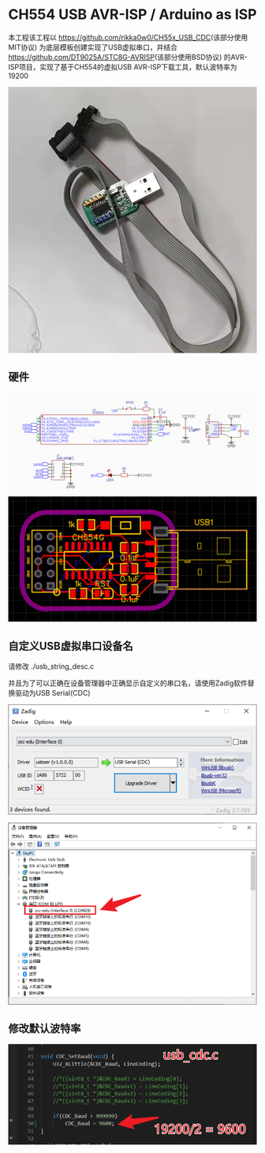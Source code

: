 # CH554 USB AVR-ISP / Arduino as ISP

本工程该工程以
<https://github.com/rikka0w0/CH55x_USB_CDC>(该部分使用MIT协议)
为底层模板创建实现了USB虚拟串口，并结合
<https://github.com/DT9025A/STC8G-AVRISP>(该部分使用BSD协议)
的AVR-ISP项目，实现了基于CH554的虚拟USB AVR-ISP下载工具，默认波特率为19200

![HW](img\HW.jpg)

## 硬件

![原理图](img\ec.png)
![PCB](img\PCB.png)

## 自定义USB虚拟串口设备名

请修改 ./usb_string_desc.c

并且为了可以正确在设备管理器中正确显示自定义的串口名，请使用Zadig软件替换驱动为USB Serial(CDC)

![Zadig替换驱动](img\Zadig.png)

![USB设备名](img\USB_name.png)

## 修改默认波特率

![修改默认波特率](img\CDC_Baud.png)